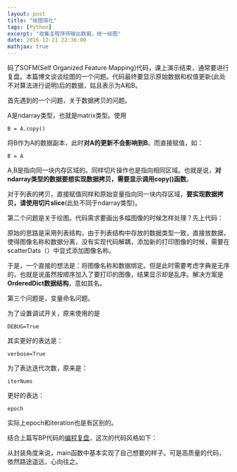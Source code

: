 ```yaml
---
layout: post
title: "绘图简化"
tags: [Python]
excerpt: "收集主程序待输出数据，统一绘图"
date: 2016-12-21 22:36:00
mathjax: true
---
```

<script type="text/javascript" src="http://cdn.mathjax.org/mathjax/latest/MathJax.js?config=default"></script>

码了SOFM(Self Organized Feature Mapping)代码，课上演示结束，通常要进行复盘。本篇博文谈谈绘图的一个问题。代码最终要显示原始数据和权值更新(此处不对算法进行说明)后的数据，姑且表示为A和B。

首先遇到的一个问题，关于数据拷贝的问题。

A是ndarray类型，也就是matrix类型。使用

    B = A.copy()

将B作为A的数据副本，此时**对A的更新不会影响到B**。而直接赋值，如：

    B = A

A,B是指向同一块内存区域的。同样切片操作也是指向相同区域。也就是说，**对ndarray类型的数据要想实现数据拷贝，需要显示调用copy()函数**。

对于列表的拷贝，直接赋值同样和原始变量指向同一块内存区域，**要实现数据拷贝，请使用切片slice**(此处不同于ndarray类型)。

第二个问题是关于绘图。代码需求要画出多幅图像的时候怎样处理？先上代码：

<script src="https://gist.github.com/zhpmatrix/2c6863fa4f53ad1e6fb5bc1e77750f1d.js"></script>

原始的思路是采用列表结构，由于列表结构中存放的数据类型一致，直接放数据，使得图像名称和数据分离，没有实现代码解耦，添加新的打印图像的时候，需要在scatterDats（）中显式添加图像名称。

于是，一个直接的想法是：将图像名称和数据绑定。但是此时需要考虑字典是无序的，也就是说虽然按顺序加入了要打印的图像，结果显示却是乱序。解决方案是**OrderedDict数据结构**，意如其名。

第三个问题是，变量命名问题。

为了设置调试开关，原来使用的是
    
    DEBUG=True

其实更好的表达是：

    verbose=True

为了表达迭代次数，原来是：

    iterNums

更好的表达：

    epoch

实际上epoch和iteration也是有区别的。

结合上篇写BP代码的[编程复盘](https://zhpmatrix.github.io/2016/12/04/coding-tricks/)，这次的代码风格如下：

<script src="https://gist.github.com/zhpmatrix/c994642c51193b2ac0b5de0821b54085.js"></script>

从封装角度来说，main函数中基本实现了自己想要的样子。可是高质量的代码，依然路途遥远，心向往之。




